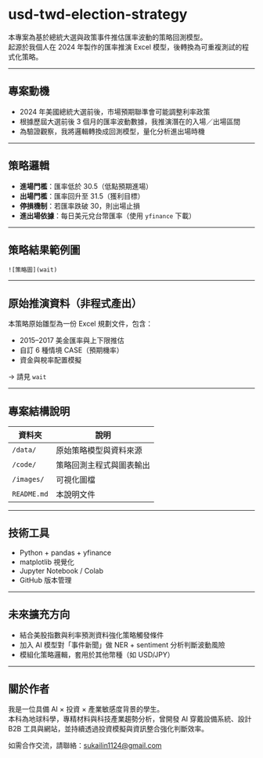 # usd-twd-election-strategy

本專案為基於總統大選與政策事件推估匯率波動的策略回測模型。  
起源於我個人在 2024 年製作的匯率推演 Excel 模型，後轉換為可重複測試的程式化策略。

---

## 專案動機

- 2024 年美國總統大選前後，市場預期聯準會可能調整利率政策
- 根據歷屆大選前後 3 個月的匯率波動數據，我推演潛在的入場／出場區間
- 為驗證觀察，我將邏輯轉換成回測模型，量化分析進出場時機

---

## 策略邏輯

- **進場門檻**：匯率低於 30.5（低點預期進場）
- **出場門檻**：匯率回升至 31.5（獲利目標）
- **停損機制**：若匯率跌破 30，則出場止損
- **進出場依據**：每日美元兌台幣匯率（使用 `yfinance` 下載）

---

## 策略結果範例圖

` ![策略圖](wait) ` 

---

## 原始推演資料（非程式產出）

本策略原始雛型為一份 Excel 規劃文件，包含：

- 2015–2017 美金匯率與上下限推估
- 自訂 6 種情境 CASE（預期機率）
- 資金與稅率配置模擬

→ 請見 `wait`

---

## 專案結構說明

| 資料夾 | 說明 |
|--------|------|
| `/data/` | 原始策略模型與資料來源 |
| `/code/` | 策略回測主程式與圖表輸出 |
| `/images/` | 可視化圖檔 |
| `README.md` | 本說明文件 |

---

## 技術工具

- Python + pandas + yfinance
- matplotlib 視覺化
- Jupyter Notebook / Colab
- GitHub 版本管理

---

## 未來擴充方向

- 結合美股指數與利率預測資料強化策略觸發條件
- 加入 AI 模型對「事件新聞」做 NER + sentiment 分析判斷波動風險
- 模組化策略邏輯，套用於其他幣種（如 USD/JPY）

---

## 關於作者

我是一位具備 AI × 投資 × 產業敏感度背景的學生。  
本科為地球科學，專精材料與科技產業趨勢分析，曾開發 AI 穿戴設備系統、設計 B2B 工具與網站，並持續透過投資模擬與資訊整合強化判斷效率。

如需合作交流，請聯絡：sukailin1124@gmail.com
